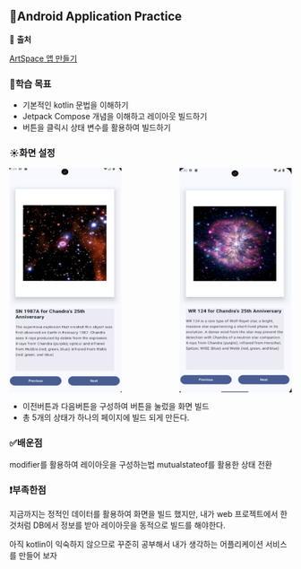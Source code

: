 ## :loudspeaker:Android Application Practice

:round_pushpin:  **출처**

[ArtSpace 앱 만들기](https://developer.android.com/codelabs/basic-android-kotlin-compose-art-space?hl=ko&continue=https%3A%2F%2Fdeveloper.android.com%2Fcourses%2Fpathways%2Fandroid-basics-compose-unit-2-pathway-3%3Fhl%3Dko%23codelab-https%3A%2F%2Fdeveloper.android.com%2Fcodelabs%2Fbasic-android-kotlin-compose-art-space#0)

### 🌈학습 목표
- 기본적인 kotlin 문법을 이해하기
- Jetpack Compose 개념을 이해하고 레이아웃 빌드하기
- 버튼을 클릭시 상태 변수를 활용하여 빌드하기


### :sunny:화면 설정
<div style="display: flex; justify-content: space-between;">
<img src="https://github.com/PTCman/artspace/blob/main/screenshot/1.png" alt="대체 텍스트" style="width:200px;height:400px;">
<img src="https://github.com/PTCman/artspace/blob/main/screenshot/2.png" alt="대체 텍스트" style="width:200px;height:400px;">
</div>

- 이전버튼과 다음버튼을 구성하여 버튼을 눌렀을 화면 빌드
- 총 5개의 상태가 하나의 페이지에 빌드 되게 만든다.

### ✅배운점
modifier를 활용하여 레이아웃을 구성하는법
mutualstateof를 활용한 상태 전환

### ❗부족한점
지금까지는 정적인 데이터를 활용하여 화면을 빌드 했지만, 내가 web 프로젝트에서 한것처럼 DB에서 정보를 받아 레이아웃을 동적으로 빌드를 해야한다.

아직 kotlin이 익숙하지 않으므로 꾸준히 공부해서 내가 생각하는 어플리케이션 서비스를 만들어 보자
